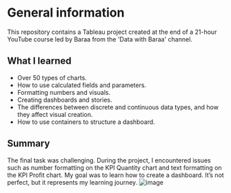 # General information
This repository contains a Tableau project created at the end of a 21-hour YouTube course led by Baraa from the 'Data with Baraa' channel.


## What I learned
- Over 50 types of charts.
- How to use calculated fields and parameters.
- Formatting numbers and visuals.
- Creating dashboards and stories.
- The differences between discrete and continuous data types, and how they affect visual creation.
- How to use containers to structure a dashboard.

## Summary
The final task was challenging. During the project, I encountered issues such as number formatting on the KPI Quantity chart and text formatting on the KPI Profit chart. My goal was to learn how to create a dashboard. It’s not perfect, but it represents my learning journey.
![image](https://github.com/user-attachments/assets/a07fcc57-3cdf-46d4-9fa2-1fabfa5827fe)

